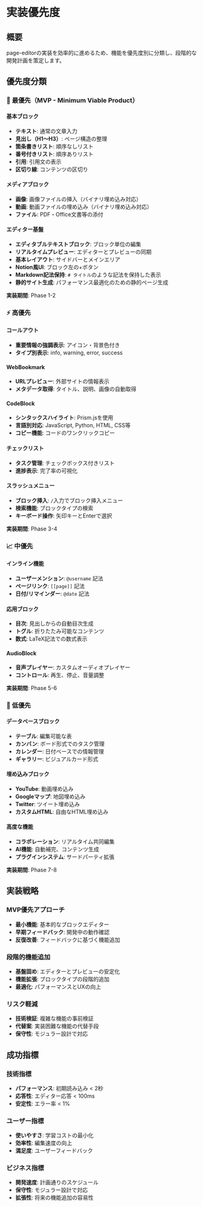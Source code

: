 # 実装優先度

## 概要

page-editorの実装を効率的に進めるため、機能を優先度別に分類し、段階的な開発計画を策定します。

## 優先度分類

### 🚀 最優先（MVP - Minimum Viable Product）

#### 基本ブロック
- **テキスト**: 通常の文章入力
- **見出し（H1〜H3）**: ページ構造の整理
- **箇条書きリスト**: 順序なしリスト
- **番号付きリスト**: 順序ありリスト
- **引用**: 引用文の表示
- **区切り線**: コンテンツの区切り

#### メディアブロック
- **画像**: 画像ファイルの挿入（バイナリ埋め込み対応）
- **動画**: 動画ファイルの埋め込み（バイナリ埋め込み対応）
- **ファイル**: PDF・Office文書等の添付

#### エディター基盤
- **エディタブルテキストブロック**: ブロック単位の編集
- **リアルタイムプレビュー**: エディターとプレビューの同期
- **基本レイアウト**: サイドバーとメインエリア
- **Notion風UI**: ブロック左の+ボタン
- **Markdown記法保持**: `# タイトル`のような記法を保持した表示
- **静的サイト生成**: パフォーマンス最適化のための静的ページ生成

**実装期間**: Phase 1-2

### ⚡ 高優先

#### コールアウト
- **重要情報の強調表示**: アイコン・背景色付き
- **タイプ別表示**: info, warning, error, success

#### WebBookmark
- **URLプレビュー**: 外部サイトの情報表示
- **メタデータ取得**: タイトル、説明、画像の自動取得

#### CodeBlock
- **シンタックスハイライト**: Prism.jsを使用
- **言語別対応**: JavaScript, Python, HTML, CSS等
- **コピー機能**: コードのワンクリックコピー

#### チェックリスト
- **タスク管理**: チェックボックス付きリスト
- **進捗表示**: 完了率の可視化

#### スラッシュメニュー
- **ブロック挿入**: `/`入力でブロック挿入メニュー
- **検索機能**: ブロックタイプの検索
- **キーボード操作**: 矢印キーとEnterで選択

**実装期間**: Phase 3-4

### 📈 中優先

#### インライン機能
- **ユーザーメンション**: `@username` 記法
- **ページリンク**: `[[page]]` 記法
- **日付/リマインダー**: `@date` 記法

#### 応用ブロック
- **目次**: 見出しからの自動目次生成
- **トグル**: 折りたたみ可能なコンテンツ
- **数式**: LaTeX記法での数式表示

#### AudioBlock
- **音声プレイヤー**: カスタムオーディオプレイヤー
- **コントロール**: 再生、停止、音量調整

**実装期間**: Phase 5-6

### 🔮 低優先

#### データベースブロック
- **テーブル**: 編集可能な表
- **カンバン**: ボード形式でのタスク管理
- **カレンダー**: 日付ベースでの情報管理
- **ギャラリー**: ビジュアルカード形式

#### 埋め込みブロック
- **YouTube**: 動画埋め込み
- **Googleマップ**: 地図埋め込み
- **Twitter**: ツイート埋め込み
- **カスタムHTML**: 自由なHTML埋め込み

#### 高度な機能
- **コラボレーション**: リアルタイム共同編集
- **AI機能**: 自動補完、コンテンツ生成
- **プラグインシステム**: サードパーティ拡張

**実装期間**: Phase 7-8

## 実装戦略

### MVP優先アプローチ
- **最小機能**: 基本的なブロックエディター
- **早期フィードバック**: 開発中の動作確認
- **反復改善**: フィードバックに基づく機能追加

### 段階的機能追加
- **基盤固め**: エディターとプレビューの安定化
- **機能拡張**: ブロックタイプの段階的追加
- **最適化**: パフォーマンスとUXの向上

### リスク軽減
- **技術検証**: 複雑な機能の事前検証
- **代替案**: 実装困難な機能の代替手段
- **保守性**: モジュラー設計で対応

## 成功指標

### 技術指標
- **パフォーマンス**: 初期読み込み < 2秒
- **応答性**: エディター応答 < 100ms
- **安定性**: エラー率 < 1%

### ユーザー指標
- **使いやすさ**: 学習コストの最小化
- **効率性**: 編集速度の向上
- **満足度**: ユーザーフィードバック

### ビジネス指標
- **開発速度**: 計画通りのスケジュール
- **保守性**: モジュラー設計で対応
- **拡張性**: 将来の機能追加の容易性
